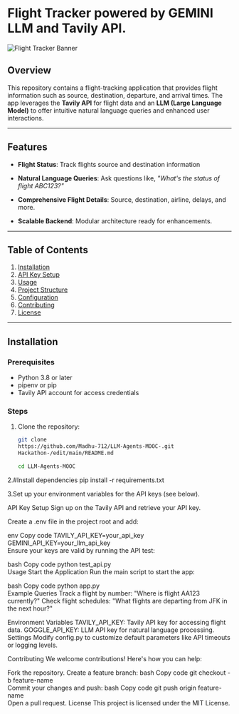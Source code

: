 # Flight Tracker powered by GEMINI LLM and Tavily API.

![Flight Tracker Banner](https://images.app.goo.gl/8zDroDCdbjAYZJfW6)

## Overview  
This repository contains a flight-tracking application that provides  flight information such as source, destination, departure, and arrival times. The app leverages the **Tavily API** for flight data and an **LLM (Large Language Model)** to offer intuitive natural language queries and enhanced user interactions.

---

## Features  
- **Flight Status**: Track flights source and destination  information  
- **Natural Language Queries**: Ask questions like, *"What's the status of flight ABC123?"*  
- **Comprehensive Flight Details**: Source, destination, airline, delays, and more.  

- **Scalable Backend**: Modular architecture ready for enhancements.  

---

## Table of Contents  
1. [Installation](#installation)  
2. [API Key Setup](#api-key-setup)  
3. [Usage](#usage)  
4. [Project Structure](#project-structure)  
5. [Configuration](#configuration)  
6. [Contributing](#contributing)  
7. [License](#license)  

---

## Installation  

### Prerequisites  
- Python 3.8 or later  
- pipenv or pip  
- Tavily API account for access credentials  

### Steps  
1. Clone the repository:  
   ```bash  
   git clone
   https://github.com/Madhu-712/LLM-Agents-MOOC-.git
   Hackathon-/edit/main/README.md
     
   cd LLM-Agents-MOOC

2.#Install dependencies 
pip install -r requirements.txt  

3.Set up your environment variables for the API keys (see below).

API Key Setup
Sign up on the Tavily API and retrieve your API key.

Create a .env file in the project root and add:

env
Copy code
TAVILY_API_KEY=your_api_key  
GEMINI_API_KEY=your_llm_api_key  
Ensure your keys are valid by running the API test:

bash
Copy code
python test_api.py  
Usage
Start the Application
Run the main script to start the app:

bash
Copy code
python app.py  
Example Queries
Track a flight by number:
"Where is flight AA123 currently?"
Check flight schedules:
"What flights are departing from JFK in the next hour?"

Environment Variables
TAVILY_API_KEY: Tavily API key for accessing flight data.
GOGGLE_API_KEY: LLM API key for natural language processing.
Settings
Modify config.py to customize default parameters like API timeouts or logging levels.

Contributing
We welcome contributions! Here's how you can help:

Fork the repository.
Create a feature branch:
bash
Copy code
git checkout -b feature-name  
Commit your changes and push:
bash
Copy code
git push origin feature-name  
Open a pull request.
License
This project is licensed under the MIT License.













 





